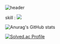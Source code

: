 ![header](https://capsule-render.vercel.app/api?type=Cylinder&color=gradient&height=150&section=header&text=Haena'sGithub&fontSize=80&animation=twinkling)


skill : <img src="https://img.shields.io/badge/SWIFT-F05138?style=for-the-badge&logo=swift&logoColor=white">

![Anurag's GitHub stats](https://github-readme-stats.vercel.app/api?username=boriiiborii&show_icons=true&theme=radical)

[![Solved.ac Profile](http://mazassumnida.wtf/api/v2/generate_badge?boj=ghkwlsqorwns)](https://solved.ac/ghkwlsqorwns/)
